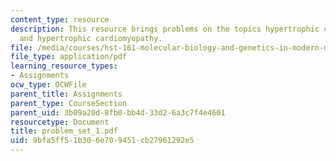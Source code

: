 ```yaml
---
content_type: resource
description: This resource brings problems on the topics hypertrophic cardiomyopathy
  and hypertrophic cardiomyopathy.
file: /media/courses/hst-161-molecular-biology-and-genetics-in-modern-medicine-fall-2007/9bfa5ff51b306e709451cb27961292e5_problem_set_1.pdf
file_type: application/pdf
learning_resource_types:
- Assignments
ocw_type: OCWFile
parent_title: Assignments
parent_type: CourseSection
parent_uid: 3b09a20d-8fb0-bb4d-33d2-6a3c7f4e4601
resourcetype: Document
title: problem_set_1.pdf
uid: 9bfa5ff5-1b30-6e70-9451-cb27961292e5
---
```

